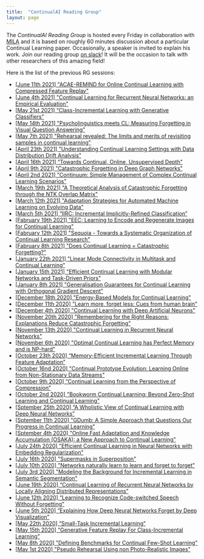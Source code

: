 ```yaml
---
title:  "ContinualAI Reading Group"
layout: page
---
```


The *ContinualAI Reading Group* is hosted every Friday in collaboration with [MILA](https://mila.quebec/en/) and it is based on roughly 60 minutes discussion about a particular Continual Learning paper. Occasionally, a speaker is invited to explain his work. Join our reading group [on slack](https://join.slack.com/t/continualai/shared_invite/enQtNjQxNDYwMzkxNzk0LTBhYjg2MjM0YTM2OWRkNDYzOGE0ZTIzNDQ0ZGMzNDE3ZGUxNTZmNmM1YzJiYzgwMTkyZDQxYTlkMTI3NzZkNjU)! It will be the occasion to talk with other researchers of this amazing field!

Here is the list of the previous RG sessions:

- [\[June 11th 2021\] "ACAE-REMIND for Online Continual Learning with Compressed Feature Replay"](https://www.youtube.com/watch?v=jDR2huP3xdc&ab_channel=ContinualAI)
- [\[June 4th 2021\] "Continual Learning for Recurrent Neural Networks: an Empirical Evaluation"](https://www.youtube.com/watch?v=N_UqUTafev4&ab_channel=ContinualAI)
- [\[May 21st 2021\] “Class-Incremental Learning with Generative Classifiers”](https://www.youtube.com/watch?v=_E2Dz__s_Vw&ab_channel=ContinualAI)
- [\[May 14th 2021\] "Psycholinguistics meets CL: Measuring Forgetting in Visual Question Answering"](https://www.youtube.com/watch?v=Kb540HWl_KY&ab_channel=ContinualAI)
- [\[May 7th 2021\] "Rehearsal revealed: The limits and merits of revisiting samples in continual learning"](https://www.youtube.com/watch?v=Deo-eMRmN9Q&ab_channel=ContinualAI)
- [\[April 23th 2021\]  "Understanding Continual Learning Settings with Data Distribution Drift Analysis"](https://www.youtube.com/watch?v=WFhozvAgnsU&ab_channel=ContinualAI)
- [\[April 16th 2021\]  “Towards Continual, Online, Unsupervised Depth"](https://www.youtube.com/watch?v=l7a_D-wJuak&ab_channel=ContinualAI)
- [\[April 9th 2021\]  "Catastrophic Forgetting in Deep Graph Networks"](https://www.youtube.com/watch?v=nDhnQDcvVQE&ab_channel=ContinualAI)
- [\[April 2nd 2021\] "Continuum: Simple Management of Complex Continual Learning Scenarios"](https://www.youtube.com/watch?v=ntSR5oYKyhM&ab_channel=ContinualAI)
- [\[March 19th 2021\] "A Theoretical Analysis of Catastrophic Forgetting through the NTK Overlap Matrix"](https://www.youtube.com/watch?v=iUlOxliPqfE&ab_channel=ContinualAI)
- [\[March 12th 2021\] "Adaptation Strategies for Automated Machine Learning on Evolving Data"](https://www.youtube.com/watch?v=NPwrg1rudcY&ab_channel=ContinualAI)
- [\[March 5th 2021\] “IIRC: Incremental Implicitly-Refined Classification”](https://www.youtube.com/watch?v=8Src4FxGqac&ab_channel=ContinualAI)
- [\[Fabruary 19th 2021\] "EEC: Learning to Encode and Regenerate Images for Continual Learning"](https://www.youtube.com/watch?v=Wazrsf4B1i0&ab_channel=ContinualAI)
- [\[Fabruary 12th 2021\] "Sequoia - Towards a Systematic Organization of Continual Learning Research"](https://www.youtube.com/watch?v=AL9J4Guy3go&ab_channel=ContinualAI)
- [\[Fabruary 8th 2021\] "Does Continual Learning = Catastrophic Forgetting?"](https://www.youtube.com/watch?v=SiX63ZUNo0s&ab_channel=ContinualAI)
- [\[January 22th 2021\] "Linear Mode Connectivity in Multitask and Continual Learning"](https://www.youtube.com/watch?v=3e4mYePisvw&ab_channel=ContinualAI)
- [\[January 15th 2021\] "Efficient Continual Learning with Modular Networks and Task-Driven Priors"](https://www.youtube.com/watch?v=C-st5PH0ayw&ab_channel=ContinualAI)
- [\[January 8th 2021\] "Generalisation Guarantees for Continual Learning with Orthogonal Gradient Descent"](https://www.youtube.com/watch?v=UOwgkBWJB54&ab_channel=ContinualAI)
- [\[December 18th 2020\] "Energy-Based Models for Continual Learning"](https://www.youtube.com/watch?v=CoJV3ZcCQIY&ab_channel=ContinualAI)
- [\[December 11th 2020\] "Learn more, forget less: Cues from human brain"](https://www.youtube.com/watch?v=gMHPjdxBfjo)
- [\[December 4th 2020\] "Continual Learning with Deep Artificial Neurons"](https://www.youtube.com/watch?v=PGKY9zXBu-U)
- [\[November 20th 2020\] "Remembering for the Right Reasons: Explanations Reduce Catastrophic Forgetting"](https://www.youtube.com/watch?v=PGKY9zXBu-U)
- [\[November 13th 2020\] "Continual Learning in Recurrent Neural Networks"](https://www.youtube.com/watch?v=sFNAXF8H0IY)
- [\[November 6th 2020\] "Optimal Continual Learning has Perfect Memory and is NP-hard"](https://www.youtube.com/watch?v=dchP_LsX7_E)
- [\[October 23th 2020\] “Memory-Efficient Incremental Learning Through Feature Adaptation”](https://www.youtube.com/watch?v=XvhXTwqPXG0)
- [\[October 16nd 2020\] "Continual Prototype Evolution: Learning Online from Non-Stationary Data Streams"](https://continualai.discourse.group/t/continualai-reading-group-continual-prototype-evolution-learning-online-from-non-stationary-data-streams/165)
- [\[October 9th 2020\] “Continual Learning from the Perspective of Compression”](https://www.youtube.com/watch?v=_LGU5MBjJAQ)
- [\[October 2nd 2020\] "Bookworm Continual Learning: Beyond Zero-Shot Learning and Continual Learning"](https://www.youtube.com/watch?v=KeeX445siGg)
- [\[Sptember 25th 2020\] “A Wholistic View of Continual Learning with Deep Neural Networks”](https://www.youtube.com/watch?v=Dwlr7IsO5SI)
- [\[Sptember 11th 2020\] "GDumb: A Simple Approach that Questions Our Progress in Continual Learning"](https://youtu.be/fUW_UxCZLDA)
- [\[Sptember 4th 2020\] "Online Fast Adaptation and Knowledge Accumulation (OSAKA): a New Approach to Continual Learning"](https://www.youtube.com/watch?v=AHGiF21WZbw)
- [\[July 24th 2020\] "Efficient Continual Learning in Neural Networks with Embedding Regularization"](https://www.youtube.com/watch?v=MJC4XrmIIYI)
- [\[July 16th 2020\] "Supermasks in Superposition"](https://www.youtube.com/watch?v=TJEzwVvypOI)
- [\[July 10th 2020\] "Networks naturally learn to learn and forget to forget"](https://www.youtube.com/watch?v=nmCiDeh-lKY)
- [\[July 3rd 2020\] "Modeling the Background for Incremental Learning in Semantic Segmentation"](https://www.youtube.com/watch?v=vjyEiMYth6Y)
- [\[June 19th 2020\] “Continual Learning of Recurrent Neural Networks by Locally Aligning Distributed Representations”](https://www.youtube.com/watch?v=EWNyqWe6t10&list=PLm6QXeaB-XkBMFxvgZvYjqhaPgGg8Um9Z&index=8)
- [\[June 12th 2020\] “Learning to Recognize Code-switched Speech Without Forgetting”](https://www.youtube.com/watch?v=-gAYJvR-Hu0&list=PLm6QXeaB-XkBMFxvgZvYjqhaPgGg8Um9Z&index=7)
- [\[June 5th 2020\] “Explaining How Deep Neural Networks Forget by Deep Visualization”](https://www.youtube.com/watch?v=4cqyKoIPa8Q)
- [\[May 22th 2020\] “Small-Task Incremental Learning”](https://www.youtube.com/watch?v=9xm4P4Kss54)
- [\[May 15th 2020\] “Generative Feature Replay For Class-Incremental Learning”](https://www.youtube.com/watch?v=Lu3D2FN61Wo)
- [\[May 8th 2020\] "Defining Benchmarks for Continual Few-Shot Learning"](https://www.youtube.com/watch?v=7G9BlvodXRk)
- [\[May 1st 2020\] "Pseudo Rehearsal Using non Photo-Realistic Images"](https://www.youtube.com/watch?v=SH7IgdiH1FE)




